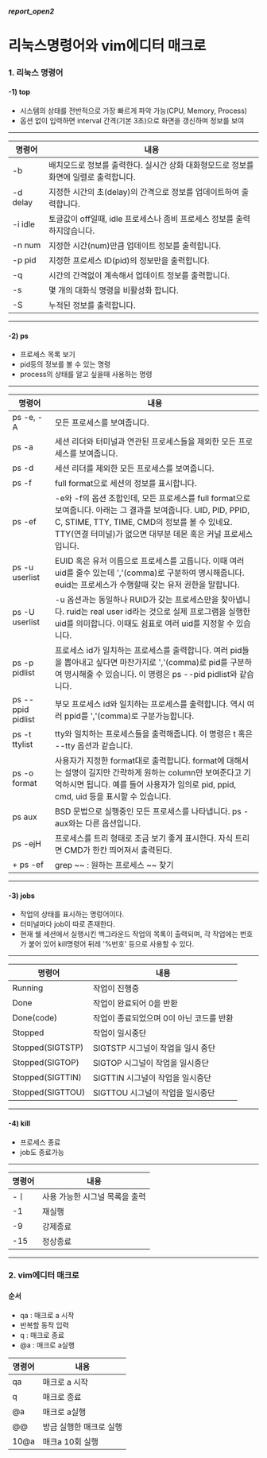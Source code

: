 ##### report_open2
# 리눅스명령어와 vim에디터 매크로

### 1. 리눅스 명령어
 
#### -1) top
- 시스템의 상태를 전반적으로 가장 빠르게 파악 가능(CPU, Memory, Process)
- 옵션 없이 입력하면 interval 간격(기본 3초)으로 화면을 갱신하며 정보를 보여

------------------------------------------------------------------------------
|명령어|내용|
|-----|----|
|-b|배치모드로 정보를 출력한다. 실시간 상화 대화형모드로 정보를 화면에 일렬로 출력합니다.|
|-d delay|지정한 시간의 초(delay)의 간격으로 정보를 업데이트하여 출력합니다.|
|-i idle|토글값이 off일때, idle 프로세스나 좀비 프로세스 정보를 출력하지않습니다.|
|-n num|지정한 시간(num)만큼 업데이트 정보를 출력합니다.|
|-p pid|지정한 프로세스 ID(pid)의 정보만을 출력합니다.|
|-q|시간의 간격없이 계속해서 업데이트 정보를 출력합니다.|
|-s|몇 개의 대화식 명령을 비활성화 합니다.|
|-S|누적된 정보를 출력합니다.|

------------------------------------------------------------------------------

 #### -2) ps
 - 프로세스 목록 보기
 - pid등의 정보를 볼 수 있는 명령
 - process의 상태를 알고 싶을때 사용하는 명령
------------------------------------------------------------------------------
|명령어|내용|
|-----|----|
|ps -e, -A | 모든 프로세스를 보여줍니다.|
|ps -a | 세션 리더와 터미널과 연관된 프로세스들을 제외한 모든 프로세스를 보여줍니다.|
|ps -d | 세션 리더를 제외한 모든 프로세스를 보여줍니다.|
|ps -f | full format으로 세션의 정보를 표시합니다. |
|ps -ef | -e와 -f의 옵션 조합인데, 모든 프로세스를 full format으로 보여줍니다. 아래는 그 결과를 보여줍니다. UID, PID, PPID, C, STIME, TTY, TIME, CMD의 정보를 볼 수 있네요. TTY(연결 터미널)가 없으면 대부분 데몬 혹은 커널 프로세스입니다.|
|ps -u userlist | EUID 혹은 유저 이름으로 프로세스를 고릅니다. 이때 여러 uid를 줄수 있는데 ','(comma)로 구분하여 명시해줍니다. euid는 프로세스가 수행할때 갖는 유저 권한을 말합니다.|
|ps -U userlist | -u 옵션과는 동일하나 RUID가 갖는 프로세스만을 찾아냅니다. ruid는 real user id라는 것으로 실제 프로그램을 실행한 uid를 의미합니다. 이때도 쉼표로 여러 uid를 지정할 수 있습니다.|
|ps -p pidlist | 프로세스 id가 일치하는 프로세스를 출력합니다. 여러 pid들을 뽑아내고 싶다면 마찬가지로 ','(comma)로 pid를 구분하여 명시해줄 수 있습니다. 이 명령은 ps --pid pidlist와 같습니다.|
|ps --ppid pidlist | 부모 프로세스 id와 일치하는 프로세스를 출력합니다. 역시 여러 ppid를 ','(comma)로 구분가능합니다.|
|ps -t ttylist | tty와 일치하는 프로세스들을 출력해줍니다. 이 명령은 t 혹은 --tty 옵션과 같습니다. |
|ps -o format | 사용자가 지정한 format대로 출력합니다. format에 대해서는 설명이 길지만 간략하게 원하는 column만 보여준다고 기억하시면 됩니다. 예를 들어 사용자가 임의로 pid, ppid, cmd, uid 등을 표시할 수 있습니다.|
|ps aux | BSD 문법으로 실행중인 모든 프로세스를 나타냅니다. ps -aux와는 다른 옵션입니다. |
|ps -ejH | 프로세스를 트리 형태로 조금 보기 좋게 표시한다. 자식 트리면 CMD가 한칸 띄어져서 출력된다.|
+ ps -ef | grep ~~ : 원하는 프로세스 ~~ 찾기

------------------------------------------------------------------------------

#### -3) jobs
- 작업의 상태를 표시하는 명렁어이다.
- 터미널마다 job이 따로 존재한다.
- 현재 쉘 세션에서 실행시킨 백그라운드 작업의 목록이 출력되며, 각 작업에는 번호가  붙어 있어 kill명령어 뒤레 '%번호' 등으로 사용할 수 있다.
------------------------------------------------------------------------------
|명령어|내용|
|-----|----|
|Running|작업이 진행중|
|Done|작업이 완료되어 0을 반환|
|Done(code)|작업이 종료되었으며 0이 아닌 코드를 반환|
|Stopped|작업이 일시중단|
|Stopped(SIGTSTP)|SIGTSTP 시그널이 작업을 일시 중단|
|Stopped(SIGTOP)|SIGTOP 시그널이 작업을 일시중단|
|Stopped(SIGTTIN)|SIGTTIN 시그널이 작업을 일시중단|
|Stopped(SIGTTOU)|SIGTTOU 시그널이 작업을 일시중단|
------------------------------------------------------------------------------

#### -4) kill
- 프로세스 종료
- job도 종료가능
--------------------------------------------------------------------------------
|명령어|내용|
|-----|----|
|-ㅣ | 사용 가능한 시그널 목록을 출력|
|-1 | 재실행|
|-9 | 강제종료|
|-15 | 정상종료|
------------------------------------------------------------------------------

### 2. vim에디터 매크로

#### 순서
+ qa : 매크로 a 시작
+ 반복할 동작 입력
+ q : 매크로 종료
+ @a : 매크로 a실행

|명령어|내용|
|-----|----|
|qa | 매크로 a 시작|
|q | 매크로 종료|
|@a | 매크로 a실행|
|@@ |방금 실행한 매크로 실행|
|10@a |매크a 10회 실행|
 
